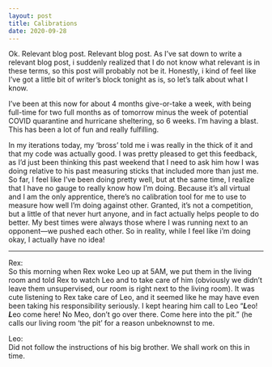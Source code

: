 ```yaml
---
layout: post
title: Calibrations
date: 2020-09-28
---
```


Ok.  Relevant blog post.  Relevant blog post.  As I’ve sat down to write a relevant blog post, i suddenly realized that I do not know what relevant is in these terms, so this post will probably not be it.  Honestly, i kind of feel like I’ve got a little bit of writer’s block tonight as is, so let’s talk about what I know.

I’ve been at this now for about 4 months give-or-take a week, with being full-time for two full months as of tomorrow minus the week of potential COVID quarantine and hurricane sheltering, so 6 weeks.  I’m having a blast.  This has been a lot of fun and really fulfilling.  

In my iterations today, my ‘bross’ told me i was really in the thick of it and that my code was actually good.  I was pretty pleased to get this feedback, as I’d just been thinking this past weekend that I need to ask him how I was doing relative to his past measuring sticks that included more than just me.  So far, I feel like I’ve been doing pretty well, but at the same time, I realize that I have no gauge to really know how I’m doing.  Because it’s all virtual and I am the only apprentice, there’s no calibration tool for me to use to measure how well I’m doing against other.  Granted, it’s not a competition, but a little of that never hurt anyone, and in fact actually helps people to do better.  My best times were always those where I was running next to an opponent—we pushed each other.  So in reality, while I feel like i’m doing okay, I actually have no idea!

***
Rex:  
So this morning when Rex woke Leo up at 5AM, we put them in the living room and told Rex to watch Leo and to take care of him (obviously we didn’t leave them unsupervised, our room is right next to the living room).  It was cute listening to Rex take care of Leo, and it seemed like he may have even been taking his responsibility seriously.  I kept hearing him call to Leo “***L***eo!  ***L***eo come here!  No Meo, don’t go over there.  Come here into the pit.” (he calls our living room ‘the pit’ for a reason unbeknownst to me.


Leo:  
Did not follow the instructions of his big brother.  We shall work on this in time.
